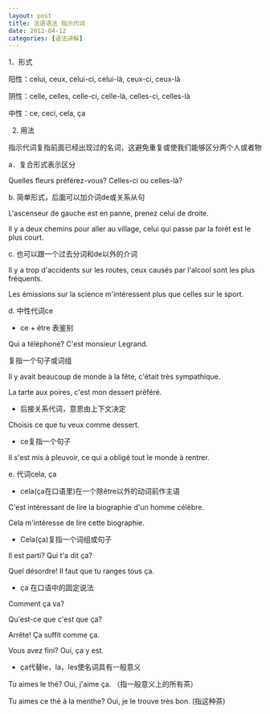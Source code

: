 ```yaml
---
layout: post
title: 法语语法 指示代词
date: 2012-04-12
categories: [语法讲解]  
---
```


1．形式

阳性：celui, ceux, celui-ci, celui-là, ceux-ci, ceux-là

阴性：celle, celles, celle-ci, celle-là, celles-ci, celles-là

中性：ce, ceci, cela, ça

2. 用法

指示代词复指前面已经出现过的名词，这避免重复或使我们能够区分两个人或者物

a．复合形式表示区分

Quelles fleurs préférez-vous? Celles-ci ou celles-là?

b. 简单形式，后面可以加介词de或关系从句

L'ascenseur de gauche est en panne, prenez celui de droite.

Il y a deux chemins pour aller au village, celui qui passe par la forêt est le plus court.

c. 也可以跟一个过去分词和de以外的介词

Il y a trop d'accidents sur les routes, ceux causés par l'alcool sont les plus fréquents.

Les émissions sur la science m'intéressent plus que celles sur le sport.

d. 中性代词ce

- ce + être 表鉴别

Qui a téléphoné? C'est monsieur Legrand.

复指一个句子或词组

Il y avait beaucoup de monde à la fête, c'était très sympathique.

La tarte aux poires, c'est mon dessert préféré.

- 后接关系代词，意思由上下文决定

Choisis ce que tu veux comme dessert.

- ce复指一个句子

Il s'est mis à pleuvoir, ce qui a obligé tout le monde à rentrer.

e. 代词cela, ça

- cela(ça在口语里)在一个除être以外的动词前作主语

C'est intéressant de lire la biographie d'un homme célèbre.

Cela m'intéresse de lire cette biographie.

- Cela(ça)复指一个词组或句子

Il est parti? Qui t'a dit ça?

Quel désordre! Il faut que tu ranges tous ça.

- ça 在口语中的固定说法

Comment ça va?

Qu'est-ce que c'est que ça?

Arrête! Ça suffit comme ça.

Vous avez fini? Oui, ça y est.

- ça代替le，la，les使名词具有一般意义

Tu aimes le thé? Oui, j'aime ça. （指一般意义上的所有茶）

Tu aimes ce thé à la menthe? Oui, je le trouve très bon. (指这种茶)
